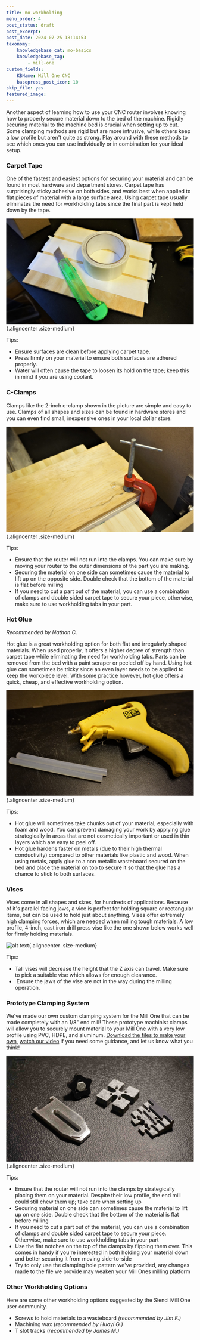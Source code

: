 ```yaml
---
title: mo-workholding   
menu_order: 4
post_status: draft
post_excerpt: 
post_date: 2024-07-25 18:14:53
taxonomy:
    knowledgebase_cat: mo-basics 
    knowledgebase_tag:
        - mill-one
custom_fields:
    KBName: Mill One CNC
    basepress_post_icon: 10
skip_file: yes
featured_image: 
---
```

Another aspect of learning how to use your CNC router involves knowing how to properly secure material down to the bed of the machine. Rigidly securing material to the machine bed is crucial when setting up to cut. Some clamping methods are rigid but are more intrusive, while others keep a low profile but aren't quite as strong. Play around with these methods to see which ones you can use individually or in combination for your ideal setup.
<h3>Carpet Tape</h3>
One of the fastest and easiest options for securing your material and can be found in most hardware and department stores. Carpet tape has surprisingly sticky adhesive on both sides, and works best when applied to flat pieces of material with a large surface area. Using carpet tape usually eliminates the need for workholding tabs since the final part is kept held down by the tape.

![alt text](../_images/_mill-one/mo_workholding_p1_CarpetTape.jpg){.aligncenter .size-medium}

Tips:
<ul>
 	<li>Ensure surfaces are clean before applying carpet tape.</li>
 	<li>Press firmly on your material to ensure both surfaces are adhered properly.</li>
 	<li>Water will often cause the tape to loosen its hold on the tape; keep this in mind if you are using coolant.</li>
</ul>
<h3>C-Clamps</h3>
Clamps like the 2-inch c-clamp shown in the picture are simple and easy to use. Clamps of all shapes and sizes can be found in hardware stores and you can even find small, inexpensive ones in your local dollar store.

![alt text](../_images/_mill-one/mo_workholding_p2_CClamp.jpg){.aligncenter .size-medium}

Tips:
<ul>
 	<li>Ensure that the router will not run into the clamps. You can make sure by moving your router to the outer dimensions of the part you are making.</li>
 	<li>Securing the material on one side can sometimes cause the material to lift up on the opposite side. Double check that the bottom of the material is flat before milling</li>
 	<li>If you need to cut a part out of the material, you can use a combination of clamps and double sided carpet tape to secure your piece, otherwise, make sure to use workholding tabs in your part.</li>
</ul>
<h3>Hot Glue</h3>
<em>Recommended by Nathan C.</em>

Hot glue is a great workholding option for both flat and irregularly shaped materials. When used properly, it offers a higher degree of strength than carpet tape while eliminating the need for workholding tabs. Parts can be removed from the bed with a paint scraper or peeled off by hand. Using hot glue can sometimes be tricky since an even layer needs to be applied to keep the workpiece level. With some practice however, hot glue offers a quick, cheap, and effective workholding option.

![alt text](../_images/_mill-one/mo_workholding_p3_HGlue.jpg){.aligncenter .size-medium}

Tips:
<ul>
 	<li>Hot glue will sometimes take chunks out of your material, especially with foam and wood. You can prevent damaging your work by applying glue strategically in areas that are not cosmetically important or used in thin layers which are easy to peel off.</li>
 	<li>Hot glue hardens faster on metals (due to their high thermal conductivity) compared to other materials like plastic and wood. When using metals, apply glue to a non metallic wasteboard secured on the bed and place the material on top to secure it so that the glue has a chance to stick to both surfaces.</li>
</ul>
<h3>Vises</h3>
Vises come in all shapes and sizes, for hundreds of applications. Because of it's parallel facing jaws, a vice is perfect for holding square or rectangular items, but can be used to hold just about anything. Vises offer extremely high clamping forces, which are needed when milling tough materials. A low profile, 4-inch, cast iron drill press vise like the one shown below works well for firmly holding materials.

![alt text](../_images/_mill-one/mo_workholding_p4_DrillVise.jpg){.aligncenter .size-medium}

Tips:
<ul>
 	<li>Tall vises will decrease the height that the Z axis can travel. Make sure to pick a suitable vise which allows for enough clearance.</li>
 	<li> Ensure the jaws of the vise are not in the way during the milling operation.</li>
</ul>
<h3>Prototype Clamping System</h3>
We've made our own custom clamping system for the Mill One that can be made completely with an 1/8" end mill! These prototype machinist clamps will allow you to securely mount material to your Mill One with a very low profile using PVC, HDPE, and aluminum. <a href="https://resources.sienci.com/wp-content/uploads/2021/05/Mill-One-Prototype-Clamping-System.zip">Download the files to make your own</a>, <a href="https://www.youtube.com/watch?v=_wNAAiY-gRc&amp;feature=youtu.be" target="_blank" rel="noopener">watch our video</a> if you need some guidance, and let us know what you think!

![alt text](../_images/_mill-one/mo_workholding_p5_ClampSys.jpg){.aligncenter .size-medium}

Tips:
<ul>
 	<li>Ensure that the router will not run into the clamps by strategically placing them on your material. Despite their low profile, the end mill could still chew them up; take care when setting up</li>
 	<li>Securing material on one side can sometimes cause the material to lift up on one side. Double check that the bottom of the material is flat before milling</li>
 	<li>If you need to cut a part out of the material, you can use a combination of clamps and double sided carpet tape to secure your piece. Otherwise, make sure to use workholding tabs in your part</li>
 	<li>Use the flat notches on the top of the clamps by flipping them over. This comes in handy if you're interested in both holding your material down and better securing it from moving side-to-side</li>
 	<li>Try to only use the clamping hole pattern we've provided, any changes made to the file we provide may weaken your Mill Ones milling platform</li>
</ul>
<h3>Other Workholding Options</h3>
Here are some other workholding options suggested by the Sienci Mill One user community.
<ul>
 	<li>Screws to hold materials to a wasteboard <em>(recommended by Jim F.)</em></li>
 	<li>Machining wax (<em>recommended by Huayi G.)</em></li>
 	<li>T slot tracks (<em>recommended by James M.)</em></li>
</ul>
